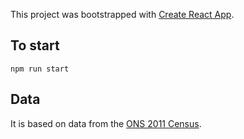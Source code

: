 This project was bootstrapped with [Create React App](https://github.com/facebookincubator/create-react-app).

## To start

 `npm run start`

## Data  

It is based on data from the [ONS 2011 Census](https://www.nomisweb.co.uk/census/2011/dc2101ew). 
